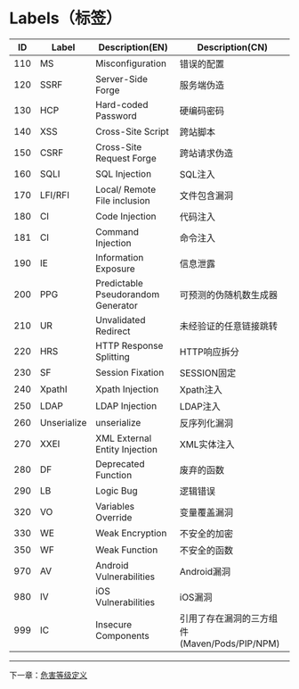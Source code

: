 # Labels（标签）

| ID | Label | Description(EN) | Description(CN) |
|---|---|---|---|
| 110 | MS | Misconfiguration | 错误的配置 |
| 120 | SSRF | Server-Side Forge | 服务端伪造 |
| 130 | HCP | Hard-coded Password | 硬编码密码 |
| 140 | XSS | Cross-Site Script | 跨站脚本 |
| 150 | CSRF | Cross-Site Request Forge | 跨站请求伪造 |
| 160 | SQLI | SQL Injection | SQL注入 |
| 170 | LFI/RFI | Local/ Remote File inclusion | 文件包含漏洞 |
| 180 | CI | Code Injection  | 代码注入 |
| 181 | CI | Command Injection | 命令注入 |
| 190 | IE | Information Exposure  | 信息泄露 |
| 200 | PPG | Predictable Pseudorandom Generator | 可预测的伪随机数生成器 |
| 210 | UR | Unvalidated Redirect | 未经验证的任意链接跳转 |
| 220 | HRS | HTTP Response Splitting | HTTP响应拆分 |
| 230 | SF | Session Fixation | SESSION固定 |
| 240 | XpathI | Xpath Injection | Xpath注入 |
| 250 | LDAP | LDAP Injection | LDAP注入 |
| 260 | Unserialize | unserialize | 反序列化漏洞 |
| 270 | XXEI| XML External Entity Injection | XML实体注入 |
| 280 | DF |  Deprecated Function  | 废弃的函数 |
| 290 | LB | Logic Bug  | 逻辑错误 |
| 320 | VO | Variables Override | 变量覆盖漏洞 |
| 330 | WE |Weak Encryption | 不安全的加密 |
| 350 | WF | Weak Function | 不安全的函数 |
| 970 | AV | Android Vulnerabilities | Android漏洞 |
| 980 | IV | iOS Vulnerabilities | iOS漏洞 |
| 999 | IC | Insecure Components| 引用了存在漏洞的三方组件(Maven/Pods/PIP/NPM) |

---
下一章：[危害等级定义](https://wufeifei.github.io/cobra/level)
